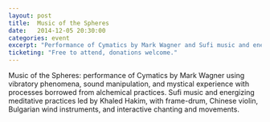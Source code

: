 ```yaml
---
layout: post
title:  Music of the Spheres
date:   2014-12-05 20:30:00
categories: event
excerpt: "Performance of Cymatics by Mark Wagner and Sufi music and energizing meditative practices led by Khaled Hakim."
ticketing: "Free to attend, donations welcome."
---
```

Music of the Spheres: performance of Cymatics by Mark Wagner using vibratory phenomena, sound manipulation, and mystical experience with processes borrowed from alchemical practices. Sufi music and energizing meditative practices led by Khaled Hakim, with frame-drum, Chinese violin, Bulgarian wind instruments, and interactive chanting and movements.
